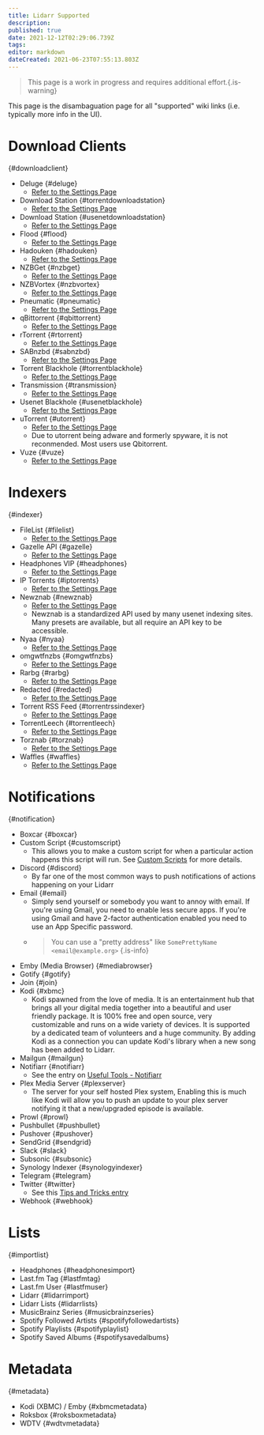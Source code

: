 ```yaml
---
title: Lidarr Supported
description: 
published: true
date: 2021-12-12T02:29:06.739Z
tags: 
editor: markdown
dateCreated: 2021-06-23T07:55:13.803Z
---
```


> This page is a work in progress and requires additional effort.{.is-warning}

This page is the disambaguation page for all "supported" wiki links (i.e. typically more info in the UI).

# Download Clients

{#downloadclient}

- Deluge {#deluge}
  - [Refer to the Settings Page](/lidarr/settings#download-clients)
- Download Station {#torrentdownloadstation}
  - [Refer to the Settings Page](/lidarr/settings#download-clients)
- Download Station {#usenetdownloadstation}
  - [Refer to the Settings Page](/lidarr/settings#download-clients)
- Flood {#flood}
  - [Refer to the Settings Page](/lidarr/settings#download-clients)
- Hadouken {#hadouken}
  - [Refer to the Settings Page](/lidarr/settings#download-clients)
- NZBGet {#nzbget}
  - [Refer to the Settings Page](/lidarr/settings#download-clients)
- NZBVortex {#nzbvortex}
  - [Refer to the Settings Page](/lidarr/settings#download-clients)
- Pneumatic {#pneumatic}
  - [Refer to the Settings Page](/lidarr/settings#download-clients)
- qBittorrent {#qbittorrent}
  - [Refer to the Settings Page](/lidarr/settings#download-clients)
- rTorrent {#rtorrent}
  - [Refer to the Settings Page](/lidarr/settings#download-clients)
- SABnzbd {#sabnzbd}
  - [Refer to the Settings Page](/lidarr/settings#download-clients)
- Torrent Blackhole {#torrentblackhole}
  - [Refer to the Settings Page](/lidarr/settings#download-clients)
- Transmission {#transmission}
  - [Refer to the Settings Page](/lidarr/settings#download-clients)
- Usenet Blackhole {#usenetblackhole}
  - [Refer to the Settings Page](/lidarr/settings#download-clients)
- uTorrent {#utorrent}
  - [Refer to the Settings Page](/lidarr/settings#download-clients)
  - Due to utorrent being adware and formerly spyware, it is not reconmended. Most users use Qbitorrent.
- Vuze {#vuze}
  - [Refer to the Settings Page](/lidarr/settings#download-clients)

# Indexers

{#indexer}

- FileList {#filelist}
  - [Refer to the Settings Page](/lidarr/settings#indexer-settings)
- Gazelle API {#gazelle}
  - [Refer to the Settings Page](/lidarr/settings#indexer-settings)
- Headphones VIP {#headphones}
  - [Refer to the Settings Page](/lidarr/settings#indexer-settings)
- IP Torrents {#iptorrents}
  - [Refer to the Settings Page](/lidarr/settings#indexer-settings)
- Newznab {#newznab}
  - [Refer to the Settings Page](/lidarr/settings#indexer-settings)
  - Newznab is a standardized API used by many usenet indexing sites. Many presets are available, but all require an API key to be accessible.
- Nyaa {#nyaa}
  - [Refer to the Settings Page](/lidarr/settings#indexer-settings)
- omgwtfnzbs {#omgwtfnzbs}
  - [Refer to the Settings Page](/lidarr/settings#indexer-settings)
- Rarbg {#rarbg}
  - [Refer to the Settings Page](/lidarr/settings#indexer-settings)
- Redacted {#redacted}
  - [Refer to the Settings Page](/lidarr/settings#indexer-settings)
- Torrent RSS Feed {#torrentrssindexer}
  - [Refer to the Settings Page](/lidarr/settings#indexer-settings)
- TorrentLeech {#torrentleech}
  - [Refer to the Settings Page](/lidarr/settings#indexer-settings)
- Torznab {#torznab}
  - [Refer to the Settings Page](/lidarr/settings#indexer-settings)
- Waffles {#waffles}
  - [Refer to the Settings Page](/lidarr/settings#indexer-settings)

# Notifications

{#notification}

- Boxcar {#boxcar}
- Custom Script {#customscript}
  - This allows you to make a custom script for when a particular action happens this script will run. See [Custom Scripts](/lidarr/custom-scripts) for more details.
- Discord {#discord}
  - By far one of the most common ways to push notifications of actions happening on your Lidarr
- Email {#email}
  - Simply send yourself or somebody you want to annoy with email. If you're using Gmail, you need to enable less secure apps. If you're using Gmail and have 2-factor authentication enabled you need to use an App Specific password.
  - > You can use a "pretty address" like `SomePrettyName <email@example.org>` {.is-info}
- Emby (Media Browser) {#mediabrowser}
- Gotify {#gotify}
- Join {#join}
- Kodi {#xbmc}
  - Kodi spawned from the love of media. It is an entertainment hub that brings all your digital media together into a beautiful and user friendly package. It is 100% free and open source, very customizable and runs on a wide variety of devices. It is supported by a dedicated team of volunteers and a huge community. By adding Kodi as a connection you can update Kodi's library when a new song has been added to Lidarr.
- Mailgun {#mailgun}
- Notifiarr {#notifiarr}
  - See the entry on [Useful Tools - Notifiarr](/useful-tools#notifiarr-fka-discord-notifier)
- Plex Media Server {#plexserver}
  - The server for your self hosted Plex system, Enabling this is much like Kodi will allow you to push an update to your plex server notifying it that a new/upgraded episode is available.
- Prowl {#prowl}
- Pushbullet {#pushbullet}
- Pushover {#pushover}
- SendGrid {#sendgrid}
- Slack {#slack}
- Subsonic {#subsonic}
- Synology Indexer {#synologyindexer}
- Telegram {#telegram}
- Twitter {#twitter}
  - See this [Tips and Tricks entry](/useful-tools#twitter)
- Webhook {#webhook}

# Lists

{#importlist}

- Headphones {#headphonesimport}
- Last.fm Tag {#lastfmtag}
- Last.fm User {#lastfmuser}
- Lidarr {#lidarrimport}
- Lidarr Lists {#lidarrlists}
- MusicBrainz Series {#musicbrainzseries}
- Spotify Followed Artists {#spotifyfollowedartists}
- Spotify Playlists {#spotifyplaylist}
- Spotify Saved Albums {#spotifysavedalbums}

# Metadata

{#metadata}

- Kodi (XBMC) / Emby {#xbmcmetadata}
- Roksbox {#roksboxmetadata}
- WDTV {#wdtvmetadata}
